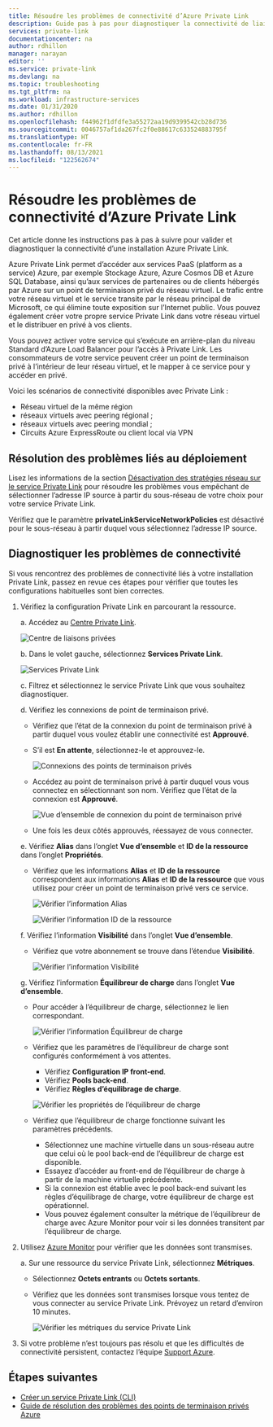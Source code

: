 ```yaml
---
title: Résoudre les problèmes de connectivité d’Azure Private Link
description: Guide pas à pas pour diagnostiquer la connectivité de liaison privée
services: private-link
documentationcenter: na
author: rdhillon
manager: narayan
editor: ''
ms.service: private-link
ms.devlang: na
ms.topic: troubleshooting
ms.tgt_pltfrm: na
ms.workload: infrastructure-services
ms.date: 01/31/2020
ms.author: rdhillon
ms.openlocfilehash: f44962f1dfdfe3a55272aa19d9399542cb28d736
ms.sourcegitcommit: 0046757af1da267fc2f0e88617c633524883795f
ms.translationtype: HT
ms.contentlocale: fr-FR
ms.lasthandoff: 08/13/2021
ms.locfileid: "122562674"
---
```

# <a name="troubleshoot-azure-private-link-connectivity-problems"></a>Résoudre les problèmes de connectivité d’Azure Private Link

Cet article donne les instructions pas à pas à suivre pour valider et diagnostiquer la connectivité d’une installation Azure Private Link.

Azure Private Link permet d’accéder aux services PaaS (platform as a service) Azure, par exemple Stockage Azure, Azure Cosmos DB et Azure SQL Database, ainsi qu’aux services de partenaires ou de clients hébergés par Azure sur un point de terminaison privé du réseau virtuel. Le trafic entre votre réseau virtuel et le service transite par le réseau principal de Microsoft, ce qui élimine toute exposition sur l’Internet public. Vous pouvez également créer votre propre service Private Link dans votre réseau virtuel et le distribuer en privé à vos clients.

Vous pouvez activer votre service qui s’exécute en arrière-plan du niveau Standard d’Azure Load Balancer pour l’accès à Private Link. Les consommateurs de votre service peuvent créer un point de terminaison privé à l’intérieur de leur réseau virtuel, et le mapper à ce service pour y accéder en privé.

Voici les scénarios de connectivité disponibles avec Private Link :

- Réseau virtuel de la même région
- réseaux virtuels avec peering régional ;
- réseaux virtuels avec peering mondial ;
- Circuits Azure ExpressRoute ou client local via VPN

## <a name="deployment-troubleshooting"></a>Résolution des problèmes liés au déploiement

Lisez les informations de la section [Désactivation des stratégies réseau sur le service Private Link](./disable-private-link-service-network-policy.md) pour résoudre les problèmes vous empêchant de sélectionner l’adresse IP source à partir du sous-réseau de votre choix pour votre service Private Link.

Vérifiez que le paramètre **privateLinkServiceNetworkPolicies** est désactivé pour le sous-réseau à partir duquel vous sélectionnez l’adresse IP source.

## <a name="diagnose-connectivity-problems"></a>Diagnostiquer les problèmes de connectivité

Si vous rencontrez des problèmes de connectivité liés à votre installation Private Link, passez en revue ces étapes pour vérifier que toutes les configurations habituelles sont bien correctes.

1. Vérifiez la configuration Private Link en parcourant la ressource.

    a. Accédez au [Centre Private Link](https://ms.portal.azure.com/#blade/Microsoft_Azure_Network/PrivateLinkCenterBlade/overview).

      ![Centre de liaisons privées](./media/private-link-tsg/private-link-center.png)

    b. Dans le volet gauche, sélectionnez **Services Private Link**.

      ![Services Private Link](./media/private-link-tsg/private-link-service.png)

    c. Filtrez et sélectionnez le service Private Link que vous souhaitez diagnostiquer.

    d. Vérifiez les connexions de point de terminaison privé.
     - Vérifiez que l’état de la connexion du point de terminaison privé à partir duquel vous voulez établir une connectivité est **Approuvé**.
     - S’il est **En attente**, sélectionnez-le et approuvez-le.

       ![Connexions des points de terminaison privés](./media/private-link-tsg/pls-private-endpoint-connections.png)

     - Accédez au point de terminaison privé à partir duquel vous vous connectez en sélectionnant son nom. Vérifiez que l’état de la connexion est **Approuvé**.

       ![Vue d’ensemble de connexion du point de terminaison privé](./media/private-link-tsg/pls-private-endpoint-overview.png)

     - Une fois les deux côtés approuvés, réessayez de vous connecter.

    e. Vérifiez **Alias** dans l’onglet **Vue d’ensemble** et **ID de la ressource** dans l’onglet **Propriétés**.
     - Vérifiez que les informations **Alias** et **ID de la ressource** correspondent aux informations **Alias** et **ID de la ressource** que vous utilisez pour créer un point de terminaison privé vers ce service.

       ![Vérifier l’information Alias](./media/private-link-tsg/pls-overview-pane-alias.png)

       ![Vérifier l’information ID de la ressource](./media/private-link-tsg/pls-properties-pane-resourceid.png)

    f. Vérifiez l’information **Visibilité** dans l’onglet **Vue d’ensemble**.
     - Vérifiez que votre abonnement se trouve dans l’étendue **Visibilité**.

       ![Vérifier l’information Visibilité](./media/private-link-tsg/pls-overview-pane-visibility.png)

    g. Vérifiez l’information **Équilibreur de charge** dans l’onglet **Vue d’ensemble**.
     - Pour accéder à l’équilibreur de charge, sélectionnez le lien correspondant.

       ![Vérifier l’information Équilibreur de charge](./media/private-link-tsg/pls-overview-pane-ilb.png)

     - Vérifiez que les paramètres de l’équilibreur de charge sont configurés conformément à vos attentes.
       - Vérifiez **Configuration IP front-end**.
       - Vérifiez **Pools back-end**.
       - Vérifiez **Règles d’équilibrage de charge**.

       ![Vérifier les propriétés de l’équilibreur de charge](./media/private-link-tsg/pls-ilb-properties.png)

     - Vérifiez que l’équilibreur de charge fonctionne suivant les paramètres précédents.
       - Sélectionnez une machine virtuelle dans un sous-réseau autre que celui où le pool back-end de l’équilibreur de charge est disponible.
       - Essayez d’accéder au front-end de l’équilibreur de charge à partir de la machine virtuelle précédente.
       - Si la connexion est établie avec le pool back-end suivant les règles d’équilibrage de charge, votre équilibreur de charge est opérationnel.
       - Vous pouvez également consulter la métrique de l’équilibreur de charge avec Azure Monitor pour voir si les données transitent par l’équilibreur de charge.

1. Utilisez [Azure Monitor](../azure-monitor/overview.md) pour vérifier que les données sont transmises.

    a. Sur une ressource du service Private Link, sélectionnez **Métriques**.
     - Sélectionnez **Octets entrants** ou **Octets sortants**.
     - Vérifiez que les données sont transmises lorsque vous tentez de vous connecter au service Private Link. Prévoyez un retard d’environ 10 minutes.

       ![Vérifier les métriques du service Private Link](./media/private-link-tsg/pls-metrics.png)

1. Si votre problème n’est toujours pas résolu et que les difficultés de connectivité persistent, contactez l’équipe [Support Azure](https://ms.portal.azure.com/#blade/Microsoft_Azure_Support/HelpAndSupportBlade/overview).

## <a name="next-steps"></a>Étapes suivantes

 * [Créer un service Private Link (CLI)](./create-private-link-service-cli.md)
 * [Guide de résolution des problèmes des points de terminaison privés Azure](troubleshoot-private-endpoint-connectivity.md)
